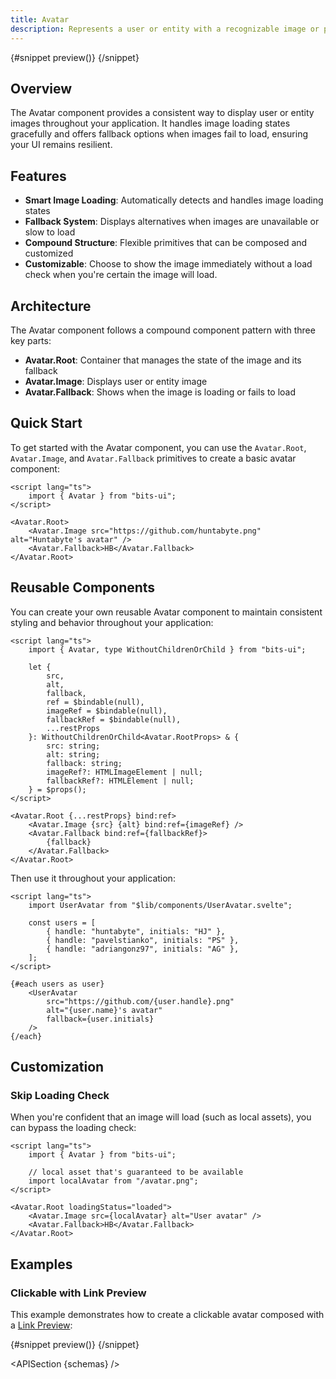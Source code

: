 ```yaml
---
title: Avatar
description: Represents a user or entity with a recognizable image or placeholder in UI elements.
---
```


<script>
	import { APISection, ComponentPreviewV2, AvatarDemo, AvatarDemoLinkPreview } from '$lib/components/index.js'
	let { schemas } = $props()
</script>

<ComponentPreviewV2 name="avatar-demo" componentName="Avatar">

{#snippet preview()}
<AvatarDemo />
{/snippet}

</ComponentPreviewV2>

## Overview

The Avatar component provides a consistent way to display user or entity images throughout your application. It handles image loading states gracefully and offers fallback options when images fail to load, ensuring your UI remains resilient.

## Features

-   **Smart Image Loading**: Automatically detects and handles image loading states
-   **Fallback System**: Displays alternatives when images are unavailable or slow to load
-   **Compound Structure**: Flexible primitives that can be composed and customized
-   **Customizable**: Choose to show the image immediately without a load check when you're certain the image will load.

## Architecture

The Avatar component follows a compound component pattern with three key parts:

-   **Avatar.Root**: Container that manages the state of the image and its fallback
-   **Avatar.Image**: Displays user or entity image
-   **Avatar.Fallback**: Shows when the image is loading or fails to load

## Quick Start

To get started with the Avatar component, you can use the `Avatar.Root`, `Avatar.Image`, and `Avatar.Fallback` primitives to create a basic avatar component:

```svelte
<script lang="ts">
	import { Avatar } from "bits-ui";
</script>

<Avatar.Root>
	<Avatar.Image src="https://github.com/huntabyte.png" alt="Huntabyte's avatar" />
	<Avatar.Fallback>HB</Avatar.Fallback>
</Avatar.Root>
```

## Reusable Components

You can create your own reusable Avatar component to maintain consistent styling and behavior throughout your application:

```svelte title="UserAvatar.svelte"
<script lang="ts">
	import { Avatar, type WithoutChildrenOrChild } from "bits-ui";

	let {
		src,
		alt,
		fallback,
		ref = $bindable(null),
		imageRef = $bindable(null),
		fallbackRef = $bindable(null),
		...restProps
	}: WithoutChildrenOrChild<Avatar.RootProps> & {
		src: string;
		alt: string;
		fallback: string;
		imageRef?: HTMLImageElement | null;
		fallbackRef?: HTMLElement | null;
	} = $props();
</script>

<Avatar.Root {...restProps} bind:ref>
	<Avatar.Image {src} {alt} bind:ref={imageRef} />
	<Avatar.Fallback bind:ref={fallbackRef}>
		{fallback}
	</Avatar.Fallback>
</Avatar.Root>
```

Then use it throughout your application:

```svelte title="+page.svelte"
<script lang="ts">
	import UserAvatar from "$lib/components/UserAvatar.svelte";

	const users = [
		{ handle: "huntabyte", initials: "HJ" },
		{ handle: "pavelstianko", initials: "PS" },
		{ handle: "adriangonz97", initials: "AG" },
	];
</script>

{#each users as user}
	<UserAvatar
		src="https://github.com/{user.handle}.png"
		alt="{user.name}'s avatar"
		fallback={user.initials}
	/>
{/each}
```

## Customization

### Skip Loading Check

When you're confident that an image will load (such as local assets), you can bypass the loading check:

```svelte /loadingStatus="loaded"/
<script lang="ts">
	import { Avatar } from "bits-ui";

	// local asset that's guaranteed to be available
	import localAvatar from "/avatar.png";
</script>

<Avatar.Root loadingStatus="loaded">
	<Avatar.Image src={localAvatar} alt="User avatar" />
	<Avatar.Fallback>HB</Avatar.Fallback>
</Avatar.Root>
```

## Examples

### Clickable with Link Preview

This example demonstrates how to create a clickable avatar composed with a [Link Preview](/docs/components/link-preview):

<ComponentPreviewV2 name="avatar-demo-link-preview" componentName="Avatar with Link Preview">

{#snippet preview()}
<AvatarDemoLinkPreview />
{/snippet}

</ComponentPreviewV2>

<APISection {schemas} />
